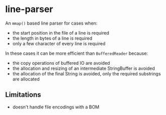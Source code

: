 line-parser
===========

An `mmap()` based line parser for cases when:

 * the start position in the file of a line is required
 * the length in bytes of a line is required
 * only a few character of every line is required

In these cases it can be more efficient than `BufferedReader` because:

 * the copy operations of buffered IO are avoided
 * the allocation and resizing of an intermediate StringBuffer is avoided
 * the allocation of the final String is avoided, only the required substrings
   are allocated


Limitations
-----------

 * doesn't handle file encodings with a BOM

